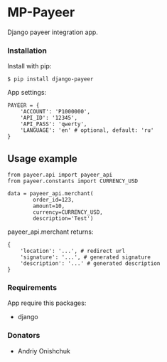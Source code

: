 # MP-Payeer

Django payeer integration app.

### Installation

Install with pip:
```
$ pip install django-payeer
```

App settings:
```
PAYEER = {
    'ACCOUNT': 'P1000000',
    'API_ID': '12345',
    'API_PASS': 'qwerty',
    'LANGUAGE': 'en' # optional, default: 'ru'
}
```

## Usage example
```
from payeer.api import payeer_api
from payeer.constants import CURRENCY_USD

data = payeer_api.merchant(
        order_id=123,
        amount=10,
        currency=CURRENCY_USD,
        description='Test')
```
payeer_api.merchant returns:
```
{
    'location': '...', # redirect url
    'signature': '...', # generated signature
    'description': '...' # generated description
}
```

### Requirements

App require this packages:
* django

### Donators
* Andriy Onishchuk

